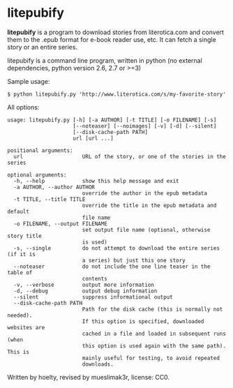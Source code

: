 # litepubify

**litepubify** is a program to download stories from literotica.com and convert them to the .epub format for e-book reader use, etc. It can fetch a single story or an entire series.

litepubify is a command line program, written in python (no external dependencies, python version 2.6, 2.7 or >=3)

Sample usage:

`$ python litepubify.py 'http://www.literotica.com/s/my-favorite-story'`

All options:
```
usage: litepubify.py [-h] [-a AUTHOR] [-t TITLE] [-o FILENAME] [-s]
                     [--noteaser] [--noimages] [-v] [-d] [--silent]
                     [--disk-cache-path PATH]
                     url [url ...]

positional arguments:
  url                   URL of the story, or one of the stories in the series

optional arguments:
  -h, --help            show this help message and exit
  -a AUTHOR, --author AUTHOR
                        override the author in the epub metadata
  -t TITLE, --title TITLE
                        override the title in the epub metadata and default
                        file name
  -o FILENAME, --output FILENAME
                        set output file name (optional, otherwise story title
                        is used)
  -s, --single          do not attempt to download the entire series (if it is
                        a series) but just this one story
  --noteaser            do not include the one line teaser in the table of
                        contents
  -v, --verbose         output more information
  -d, --debug           output debug information
  --silent              suppress informational output
  --disk-cache-path PATH
                        Path for the disk cache (this is normally not needed).
                        If this option is specified, downloaded websites are
                        cached in a file and loaded in subsequent runs (when
                        this option is used again with the same path). This is
                        mainly useful for testing, to avoid repeated
                        downloads.
```


Written by hoelty, revised by mueslimak3r, license: CC0.

